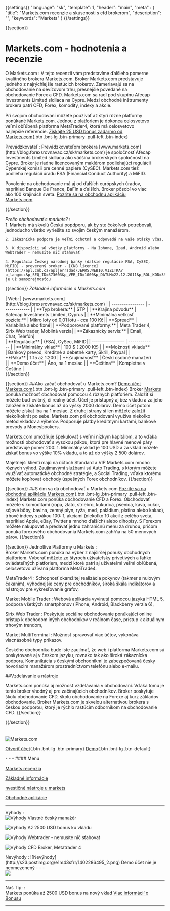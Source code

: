 {{settings}}
  "language": "sk",
  "template": 1,
  "header": "main",
  "meta" : {
    "title": "Markets.com recenzie a skúsenosti s cfd brokerom",
    "description": "",
    "keywords": "Markets"
  }
{{/settings}}
<span itemprop="reviewRating" itemscope itemtype="http://schema.org/Rating">
  <meta itemprop="worstRating" content="1"/>
  <meta itemprop="ratingValue" content="85"/>
  <meta itemprop="bestRating" content="100"/>
</span>
<meta itemprop="itemreviewed" content="Markets.com">
<meta itemprop="author" content="ForexSrovnávač.cz">

<div class="row">
<div class="col-md-9" role="main" markdown="1">

{{section}}

# Markets.com - hodnotenia a recenzie
<div class="row" style="width:92%">
  <div class="col-md-6" markdown="1">
O Markets.com
:    
V tejto recenzii vám predstavíme ďalšieho pomerne kvalitného brokera Markets.com. Broker Markets.com predstavuje jedného z najrýchlejšie rastúcich brokerov. Zameriavajú sa na obchodovanie na devízovom trhu, presnejšie povedané na obchodovanie Forex a CFD. Markets.com sa radí pod skupinu Afecap Investments Limited sídliaca na Cypre. Medzi obchodné inštrumenty brokera patrí CFD, Forex, komodity, indexy a akcie.

Pri svojom obchodovaní môžete používať až štyri rôzne platformy ponúkané Markets.com. Jednou z platforiem je dokonca celosvetovo veľmi obľúbená platforma MetaTrader4, ktorá má celosvetovo najlepšie referencie.
[Získajte 25 USD bonus zadarmo od Markets.com](http://blog.forexsrovnavac.cz/sk/markets.com "Registrácia"){.btn .bnt-lg .btn-primary .pull-left .btn-index}
  

</div>
  <div class="col-md-6" markdown="1">
Prevádzkovateľ
:    
Prevádzkovateľom brokera [www.markets.com](http://blog.forexsrovnavac.cz/sk/markets.com) je spoločnosť Afecap Investments Limited sídliaca ako väčšina brokerských spoločností na Cypre. Broker je riadne licencovaným maklérom podliehajúci regulácii Cyperskej komisii pre cenné papiere (CySEC). Markets.com tiež podlieha regulácii úradu FSA (Financial Conduct Authority) a MiFID. 

Povolenie na obchodovanie má aj od ďalších európskych úradov, napríklad Banque De France, BaFin a ďalších. Broker pôsobí vo viac ako 100 krajinách sveta.
[Pozrite sa na obchodnú aplikáciu Markets.com](http://blog.forexsrovnavac.cz/sk/markets.com "Registrácia")

</div>
</div>


{{/section}}


*Prečo obchodovať s markets?*
:    
    1. Markets má skvelú Českú popdporu, ak by ste čokoľvek potrebovali, jednoducho všetko vyriešite so svojím českým manažérom.

    2. Zákaznícka podpora je veľmi ochotná a odpovedá na vaše otázky včas.
    
    3. K dispozícii sú všetky platformy - Na Iphone, Ipad, Android alebo Webtrader - nemusíte nič sťahovať

    4. Regulácia Českej národnej banky (ďalšie regulácie FSA, CySEC, MiFID) - preverený broker - [ČNB licence](https://apl.cnb.cz/apljerrsdad/JERRS.WEB10.VIZITKA?p_lang=cz&p_SEQ_ID=373603&p_VER_ID=1000&p_DATUM=22.12.2011&p_ROL_KOD=35) je už samozrejmosťou

{{section}}
*Základné informácie o Markets.com*
<div class="row" style="width:92%">
  <div class="col-md-6" markdown="1">
| Web:     |   [www.markets.com](http://blog.forexsrovnavac.cz/sk/markets.com) |
| ---------------- | ------------- |
| **Typ brokera:**   | STP  |
| **Krajina pôvodu**   | Safecap Investments Limited, Cyprus  |
| **Minimálna veľkosť pozície:** | Mikro loty od 0,01 lotu - cca 100 Kč|
| **Spread** | Variabilná alebo fixné|
| **Podporované platformy:**  | Meta Trader 4, Sirix Web trader, Mobilná verzia|
| **Zákaznícky servis:**  | Email, Chat, Telefón|
  </div>
  <div class="col-md-6" markdown="1">
| **Regulácia:**  | (FSA), CySec, MiFID|
| ---------------- | ------------- |
| **Minimálny vklad**  | 100 $ ( 2000 Kč) |
| **Možnosti vkladu**  | Bankový prevod, Kreditné a debetné karty, Skrill, Paypal |
| **Páka**  |  1:15 až 1:200 |
| **Zaujímavosť**  | Českí osobné manažéri |
| **Demo účet**  | Áno, na 1 mesiac |
| **Čeština**  | Kompletne v Češtine |

</div>
</div>
{{/section}}

{{section}}
##Ako začať obchodovať u Markets.com?
[Demo účet Markets.com](http://blog.forexsrovnavac.cz/sk/markets.com "Registrácia"){.btn .bnt-lg .btn-primary .pull-left .btn-index}
Broker [Markets](http://blog.forexsrovnavac.cz/sk/markets.com) ponúka možnosť obchodovať pomocou 4 rôznych platforiem. Založiť si môžete buď cvičný, či reálny účet. Účet je prístupný aj bez vkladu a za jeho založenie získate bonus až do výšky 2000 dolárov. Demo účet potom môžete získať iba na 1 mesiac. Z druhej strany si len môžete založiť niekoľkokrát po sebe. Markets.com pri obchodovaní využíva niekoľko metód vkladov a výberov. Podporuje platby kreditnými kartami, bankové prevody a Moneybookers.

Markets.com umožňuje špekulovať s veľmi nízkym kapitálom, a to vďaka možnosti obchodovať s vysokou pákou, ktorá pre hlavné menové páry predstavuje pomer 200: 1. Minimálny vklad je 100 USD a za vklad môžete získať bonus vo výške 10% vkladu, a to až do výšky 2 500 dolárov.

Majetnejší klienti majú na účtoch Standard a VIP Markets.com mnoho rôznych výhod. Zaujímavými službami sú Auto Trading, s ktorým môžete využívať automatické obchodné stratégie, a Social Trading, vďaka ktorému môžete kopírovať obchody úspešných Forex obchodníkov.
{{/section}}

{{section}}
##S čím sa dá obchodovať u Markets.com
[Pozrite sa na obchodnú aplikáciu Markets.com](http://blog.forexsrovnavac.cz/sk/markets.com "Registrace"){.btn .bnt-lg .btn-primary .pull-left .btn-index}
Markets.com ponúka obchodovanie CFD a Forex. Obchodovať môžete s komoditami (ropa, zlato, striebro, kukurica, pšenica, káva, cukor, sójové bôby, bavlna, zemný plyn, ryža, meď, paládium, platina alebo kakao), trhové indexy s pákou 100: 1, akciami (niekoľko 10 akcií z celého sveta, napríklad Apple, eBay, Twitter a mnoho ďalších) alebo dlhopisy.
S Forexom môžete nakupovať a predávať jednu zahraničnú menu za druhou, pričom ponuka forexového obchodovania Markets.com zahŕňa na 50 menových párov.
{{/section}}

{{section}}
Jednotlivé Platformy u Markets
:   
Broker Markets.com ponúka na výber z najširšej ponuky obchodných platforiem. Vyberať môžete zo štyroch užívateľsky prívetivých a ľahko ovládateľných platforiem, medzi ktoré patrí aj užívateľmi veľmi obľúbená, celosvetovo užívaná platforma MetaTrade4.

MetaTrader4
:    Schopnosť okamžitej realizácia pokynov (takmer s nulovým čakaním), výhodnejšie ceny pre obchodníkov, široká škála indikátorov a nástrojov pre vykresľovanie grafov,

Market Mobile Trader
:    Webová aplikácia vyvinutá pomocou jazyka HTML 5, podpora všetkých smartphonov (iPhone, Android, Blackberry verzia 6),

Sirix Web Trader
:   Poskytuje sociálne obchodovanie ponúkajúci online prístup k obchodom iných obchodníkov v reálnom čase, prístup k aktuálnym trhovým trendom,

Market MultiTerminal
:   Možnosť spravovať viac účtov, vykonáva viacnásobné typy príkazov. 


Českého obchodníka bude iste zaujímať, že web i platforma Markets.com sú poskytované aj v českom jazyku, rovnako tak ako široká zákaznícka podpora. Komunikácia s českými obchodníkmi je zabezpečovaná česky hovoriacim manažérom prostredníctvom telefónu alebo e-mailu.


##Vzdelávanie a nástroje

Markets.com ponúka aj možnosť vzdelávania v obchodovaní. Vďaka tomu je tento broker vhodný aj pre začínajúcich obchodníkov. Broker poskytuje školu obchodovanie CFD, školu obchodovanie na Forexe aj kurz základov obchodovanie.
Broker Markets.com je skvelou alternatívou brokera s českou podporou, ktorý je rýchlo rastúcim odborníkom na obchodovanie CFD.
{{/section}}

{{/section}}



</div>
<div class="col-md-3" markdown="1">
<div class="well" markdown="1" style="margin-top: 2.5em">
  

![Markets.com](http://blog.forexsrovnavac.cz/wp-content/uploads/2014/10/markets-logo.jpg) 

[Otvoriť účet](http://blog.forexsrovnavac.cz/sk/markets.com "Registrácia"){.btn .bnt-lg .btn-primary} [Demo](http://blog.forexsrovnavac.cz/sk/markets.com "Demo účet"){.btn .bnt-lg .btn-default}
</div>
<div class="container-fluid" markdown="1">
- - -
#### Menu

[Markets recenzia](http://forexsrovnavac.cz/sk/markets-com-recenzia#section-1)

[Základné informácie](http://forexsrovnavac.cz/sk/markets-com-recenzia#section-2)

[nvestičné nástroje u markets](http://forexsrovnavac.cz/sk/markets-com-recenzia#section-3)

[Obchodné aplikácie](http://forexsrovnavac.cz/sk/markets-com-recenzia#section-4)

- - -
Výhody
:   
![Výhody](http://s28.postimg.org/lj87xfcyh/1402286470_1.png)     Vlastné český manažér

![Výhody](http://s28.postimg.org/lj87xfcyh/1402286470_1.png)     Až 2500 USD bonus ku vkladu

![Výhody](http://s28.postimg.org/lj87xfcyh/1402286470_1.png)     Webtrader - nemusíte nič sťahovať

![Výhody](http://s28.postimg.org/lj87xfcyh/1402286470_1.png)     CFD Broker, Metatrader 4

</div>
<div class="container-fluid" markdown="1">
Nevýhody
:   
![Nevýhody](http://s23.postimg.org/e1m43sfrr/1402286495_2.png)     Demo účet nie je neomezenený
- - -
</div>
<div class="container-fluid" markdown="1">
<a href="http://blog.forexsrovnavac.cz/sk/markets.com" alt="Demo účet" target="_blank">
 <img src="http://blog.forexsrovnavac.cz/wp-content/uploads/2014/10/informace.png" width="" height=""/>

</a>

- - -
Náš Tip:
:    
Markets ponúka až 2500 USD bonus na nový vklad [Viac informácií o Bonusu](http://blog.forexsrovnavac.cz/sk/markets.com)
- - -

</div>
</div>
</div>

